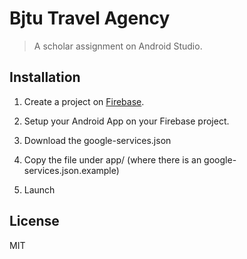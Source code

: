 # Bjtu Travel Agency

> A scholar assignment on Android Studio.

## Installation

1. Create a project on [Firebase](https://firebase.google.com).

2. Setup your Android App on your Firebase project.

3. Download the google-services.json

4. Copy the file under app/ (where there is an google-services.json.example)

5. Launch

## License

MIT
